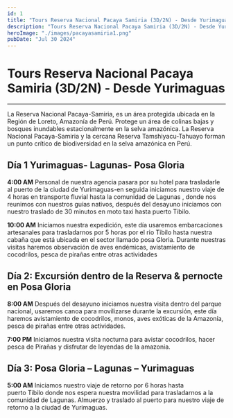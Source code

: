 ```yaml
---
id: 1
title: "Tours Reserva Nacional Pacaya Samiria (3D/2N) - Desde Yurimaguas"
description: "Tours Reserva Nacional Pacaya Samiria (3D/2N) - Desde Yurimaguas"
heroImage: "./images/pacayasamiria1.png"
pubDate: "Jul 30 2024"
---
```


# Tours Reserva Nacional Pacaya Samiria (3D/2N) - Desde Yurimaguas

---

La Reserva Nacional Pacaya-Samiria, es un área protegida ubicada en la Región de Loreto, Amazonía de Perú. Protege un área de colinas bajas y bosques inundables estacionalmente en la selva amazónica. La Reserva Nacional Pacaya-Samiria y la cercana Reserva Tamshiyacu-Tahuayo forman un punto crítico de biodiversidad en la selva amazónica en Perú.

## **Día 1 Yurimaguas- Lagunas- Posa Gloria**

**4:00 AM** Personal de nuestra agencia pasara por su hotel para trasladarle al puerto de la ciudad de Yurimaguas-en seguida iniciamos nuestro viaje de 4 horas en transporte fluvial hasta la comunidad de Lagunas , donde nos reunimos con nuestros guías nativos, después del desayuno iniciamos con nuestro traslado de 30 minutos en moto taxi hasta puerto Tibilo.

**10:00 AM** Iniciamos nuestra expedición, este día usaremos embarcaciones artesanales para trasladarnos por 5 horas por el rio Tibilo hasta nuestra cabaña que está ubicada en el sector llamado posa Gloria. Durante nuestras visitas haremos observación de aves endémicas, avistamiento de cocodrilos, pesca de pirañas entre otras actividades

## **Día 2: Excursión dentro de la Reserva & pernocte en Posa Gloria**

**8:00 AM** Después del desayuno iniciamos nuestra visita dentro del parque nacional, usaremos canoa para movilizarse durante la excursión, este día haremos avistamiento de cocodrilos, monos, aves exóticas de la Amazonía, pesca de pirañas entre otras actividades.

**7:00 PM** Iniciamos nuestra visita nocturna para avistar cocodrilos, hacer pesca de Pirañas y disfrutar de leyendas de la amazonia.

## **Día 3: Posa Gloria – Lagunas – Yurimaguas**

**5:00 AM** Iniciamos nuestro viaje de retorno por 6 horas hasta puerto Tibilo donde nos espera nuestra movilidad para trasladarnos a la comunidad de Lagunas. Almuerzo y traslado al puerto para nuestro viaje de retorno a la ciudad de Yurimaguas.
